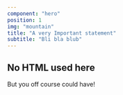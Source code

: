 ```yaml
---
component: "hero"
position: 1
img: "mountain"
title: "A very Important statement"
subtitle: "Bli bla blub"
---
```


## No HTML used here

But you off course could have!
